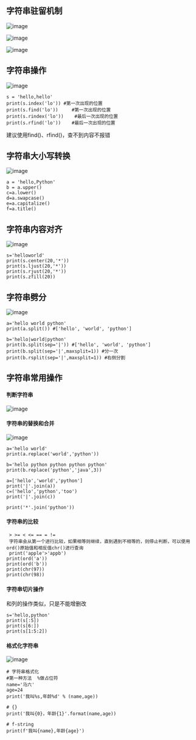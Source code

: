 ## 字符串驻留机制
![image](https://user-images.githubusercontent.com/71583369/149766172-9e74abb0-54be-45f5-85a5-a713c15bf91d.png)

![image](https://user-images.githubusercontent.com/71583369/149770143-c59cf281-3393-42cf-ab9d-b9a3d950a70e.png)

![image](https://user-images.githubusercontent.com/71583369/149770769-6fc80715-7f26-4561-a3fb-7f3f5cf7a9b7.png)

## 字符串操作
![image](https://user-images.githubusercontent.com/71583369/149770973-a11ebfa4-d486-4d2c-bc11-44adcb2f3d12.png)
```
s = 'hello,hello'
print(s.index('lo')) #第一次出现的位置
print(s.find('lo'))     #第一次出现的位置
print(s.rindex('lo'))    #最后一次出现的位置
print(s.rfind('lo'))    #最后一次出现的位置
```
建议使用find()、rfind()，查不到内容不报错
## 字符串大小写转换
![image](https://user-images.githubusercontent.com/71583369/149774090-ff9b7fc4-dfc4-4190-83d2-303a0f045954.png)
```
a = 'hello,Python'
b = a.upper()
c=a.lower()
d=a.swapcase()
e=a.capitalize()
f=a.title()
```
## 字符串内容对齐
![image](https://user-images.githubusercontent.com/71583369/149777613-91c0cfee-55e3-481b-9a67-1a72c93bf880.png)
```
s='helloworld'
print(s.center(20,'*'))
print(s.ljust(20,'*'))
print(s.rjust(20,'*'))
print(s.zfill(20))
```
## 字符串劈分
![image](https://user-images.githubusercontent.com/71583369/149889620-6d6362db-0e39-4285-935c-6b1e3b936fdd.png)

```
a='hello world python'
print(a.split()) #['hello', 'world', 'python']

b='hello|world|python'
print(b.split(sep='|')) #['hello', 'world', 'python']
print(b.split(sep='|',maxsplit=1)) #分一次
print(b.rsplit(sep='|',maxsplit=1)) #右侧分割
```
## 字符串常用操作
#### 判断字符串
![image](https://user-images.githubusercontent.com/71583369/149895522-2a867998-5ec0-47ec-b142-e0a31455b1ec.png)
#### 字符串的替换和合并
![image](https://user-images.githubusercontent.com/71583369/149896476-4aabf17e-5301-47f8-99fd-849ea7d2379e.png)
```
a='hello world'
print(a.replace('world','python'))

b='hello python python python python'
print(b.replace('python','java',3))

a=['hello','world','python']
print('|'.join(a))
c=('hello','python','too')
print('|'.join(c))

print('*'.join('python'))
```
#### 字符串的比较
```
 > >= < <= == = !=
 字符串会从第一个进行比较，如果相等则继续，直到遇到不相等的，则停止判断，可以使用ord()原始值和相反值chr()进行查询
 print('apple'>'appb')
print(ord('a'))
print(ord('b'))
print(chr(97))
print(chr(98))
```
#### 字符串切片操作
和列的操作类似，只是不能增删改
```
s='hello,python'
print(s[:5])
print(s[6:])
print(s[1:5:2])
```
#### 格式化字符串
![image](https://user-images.githubusercontent.com/71583369/150076207-a1398474-c113-4d5c-baf1-cc1a67d14dfe.png)
```
# 字符串格式化
#第一种方法  %做占位符
name='马六'
age=24
print('我叫%s,年龄%d' % (name,age))

# {}
print('我叫{0}，年龄{1}'.format(name,age))

# f-string
print(f'我叫{name},年龄{age}')
```






